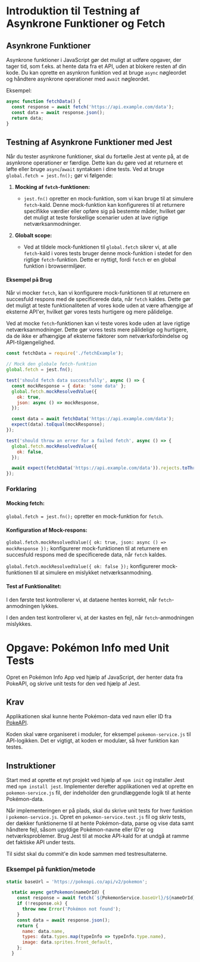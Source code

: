 # Introduktion til Testning af Asynkrone Funktioner og Fetch

## Asynkrone Funktioner
Asynkrone funktioner i JavaScript gør det muligt at udføre opgaver, der tager tid, som f.eks. at hente data fra et API, uden at blokere resten af din kode. Du kan oprette en asynkron funktion ved at bruge `async` nøgleordet og håndtere asynkrone operationer med `await` nøgleordet.

Eksempel:
```javascript
async function fetchData() {
  const response = await fetch('https://api.example.com/data');
  const data = await response.json();
  return data;
}
```

## Testning af Asynkrone Funktioner med Jest

Når du tester asynkrone funktioner, skal du fortælle Jest at vente på, at de asynkrone operationer er færdige. Dette kan du gøre ved at returnere et løfte eller bruge `async`/`await` syntaksen i dine tests. Ved at bruge `global.fetch = jest.fn();` gør vi følgende:

1. **Mocking af `fetch`-funktionen:**
   - `jest.fn()` opretter en mock-funktion, som vi kan bruge til at simulere `fetch`-kald. Denne mock-funktion kan konfigureres til at returnere specifikke værdier eller opføre sig på bestemte måder, hvilket gør det muligt at teste forskellige scenarier uden at lave rigtige netværksanmodninger.

2. **Globalt scope:**
   - Ved at tildele mock-funktionen til `global.fetch` sikrer vi, at alle `fetch`-kald i vores tests bruger denne mock-funktion i stedet for den rigtige `fetch`-funktion. Dette er nyttigt, fordi `fetch` er en global funktion i browsermiljøer.

#### Eksempel på Brug

Når vi mocker `fetch`, kan vi konfigurere mock-funktionen til at returnere en succesfuld respons med de specificerede data, når `fetch` kaldes. Dette gør det muligt at teste funktionaliteten af vores kode uden at være afhængige af eksterne API'er, hvilket gør vores tests hurtigere og mere pålidelige.

Ved at mocke `fetch`-funktionen kan vi teste vores kode uden at lave rigtige netværksanmodninger. Dette gør vores tests mere pålidelige og hurtigere, da de ikke er afhængige af eksterne faktorer som netværksforbindelse og API-tilgængelighed.

```javascript
const fetchData = require('./fetchExample');

// Mock den globale fetch-funktion
global.fetch = jest.fn();

test('should fetch data successfully', async () => {
  const mockResponse = { data: 'some data' };
  global.fetch.mockResolvedValue({
    ok: true,
    json: async () => mockResponse,
  });

  const data = await fetchData('https://api.example.com/data');
  expect(data).toEqual(mockResponse);
});

test('should throw an error for a failed fetch', async () => {
  global.fetch.mockResolvedValue({
    ok: false,
  });

  await expect(fetchData('https://api.example.com/data')).rejects.toThrow('Network response was not ok');
});
```

### Forklaring

#### Mocking fetch:
`global.fetch = jest.fn();` opretter en mock-funktion for `fetch`.

#### Konfiguration af Mock-respons:
`global.fetch.mockResolvedValue({ ok: true, json: async () => mockResponse });` konfigurerer mock-funktionen til at returnere en succesfuld respons med de specificerede data, når `fetch` kaldes.

`global.fetch.mockResolvedValue({ ok: false });` konfigurerer mock-funktionen til at simulere en mislykket netværksanmodning.

#### Test af Funktionalitet:
I den første test kontrollerer vi, at dataene hentes korrekt, når `fetch`-anmodningen lykkes.

I den anden test kontrollerer vi, at der kastes en fejl, når `fetch`-anmodningen mislykkes.




# Opgave: Pokémon Info med Unit Tests

Opret en Pokémon Info App ved hjælp af JavaScript, der henter data fra PokeAPI, og skrive unit tests for den ved hjælp af Jest.

## Krav
Applikationen skal kunne hente Pokémon-data ved navn eller ID fra [PokeAPI](https://pokeapi.co/).

Koden skal være organiseret i moduler, for eksempel `pokemon-service.js` til API-logikken. Det er vigtigt, at koden er modulær, så hver funktion kan testes.

## Instruktioner
Start med at oprette et nyt projekt ved hjælp af `npm init` og installer Jest med `npm install jest`. Implementer derefter applikationen ved at oprette en `pokemon-service.js` fil, der indeholder den grundlæggende logik til at hente Pokémon-data. 

Når implementeringen er på plads, skal du skrive unit tests for hver funktion i `pokemon-service.js`. Opret en `pokemon-service.test.js` fil og skriv tests, der dækker funktionerne til at hente Pokémon-data, parse og vise data samt håndtere fejl, såsom ugyldige Pokémon-navne eller ID'er og netværksproblemer. Brug Jest til at mocke API-kald for at undgå at ramme det faktiske API under tests.

Til sidst skal du commit'e din kode sammen med testresultaterne.

### Eksempel på funktion/metode

```javascript
static baseUrl = 'https://pokeapi.co/api/v2/pokemon';

  static async getPokemon(nameOrId) {
    const response = await fetch(`${PokemonService.baseUrl}/${nameOrId}`);
    if (!response.ok) {
      throw new Error('Pokémon not found');
    }
    const data = await response.json();
    return {
      name: data.name,
      types: data.types.map(typeInfo => typeInfo.type.name),
      image: data.sprites.front_default,
    };
  }
```


